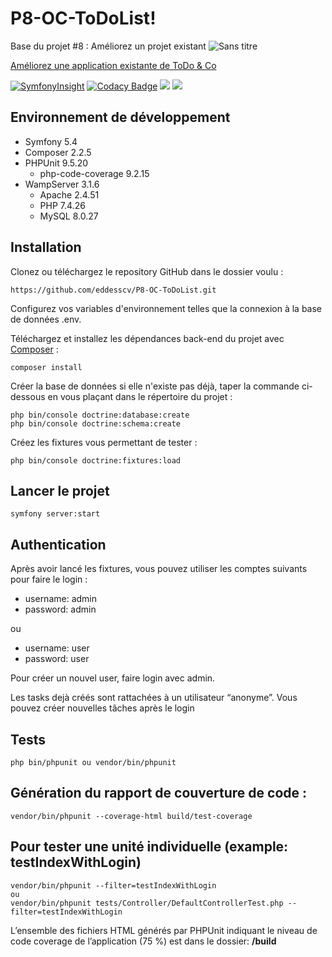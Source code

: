 # P8-OC-ToDoList!

Base du projet #8 : Améliorez un projet existant
![Sans titre](https://user-images.githubusercontent.com/50627300/158421723-ae54c81e-22e1-4415-ae9f-39f878411a3f.png)


[Améliorez une application existante de ToDo &amp; Co](https://openclassrooms.com/projects/ameliorer-un-projet-existant-1)

[![SymfonyInsight](https://insight.symfony.com/projects/862a5310-cb7c-4ada-9ca9-660d86855bc6/mini.svg)](https://insight.symfony.com/projects/862a5310-cb7c-4ada-9ca9-660d86855bc6/analyses/56)
[![Codacy Badge](https://app.codacy.com/project/badge/Grade/6340f1e14ed243fe937065f74e5116b5)](https://www.codacy.com/gh/eddesscv/P8-OC-ToDoList/dashboard?utm_source=github.com&amp;utm_medium=referral&amp;utm_content=eddesscv/P8-OC-ToDoList&amp;utm_campaign=Badge_Grade)
<a href="https://codeclimate.com/github/eddesscv/P8-OC-ToDoList/maintainability"><img src="https://api.codeclimate.com/v1/badges/4857ec576b6574978d9a/maintainability" /></a>
<a href="https://codeclimate.com/github/eddesscv/P8-OC-ToDoList/test_coverage"><img src="https://api.codeclimate.com/v1/badges/4857ec576b6574978d9a/test_coverage" /></a>

## Environnement de développement
- Symfony 5.4
- Composer 2.2.5
- PHPUnit 9.5.20
    - php-code-coverage 9.2.15
- WampServer 3.1.6
    - Apache 2.4.51
    - PHP 7.4.26
    - MySQL 8.0.27


## Installation
Clonez ou téléchargez le repository GitHub dans le dossier voulu :

    https://github.com/eddesscv/P8-OC-ToDoList.git
Configurez vos variables d'environnement telles que la connexion à la base de données .env.

Téléchargez et installez les dépendances back-end du projet avec [Composer](https://getcomposer.org/download/) :

    composer install
Créer la base de données si elle n'existe pas déjà, taper la commande ci-dessous en vous plaçant dans le répertoire du projet :

    php bin/console doctrine:database:create
    php bin/console doctrine:schema:create
Créez les fixtures vous permettant de tester :

    php bin/console doctrine:fixtures:load

## Lancer le projet
    symfony server:start

## Authentication

Après avoir lancé les fixtures, vous pouvez utiliser les comptes suivants pour faire le login :

- username: admin
- password: admin

ou

- username: user
- password: user

Pour créer un nouvel user, faire login avec admin.

Les tasks dejà créés sont rattachées à un utilisateur “anonyme”. Vous pouvez créer nouvelles tâches après le login

 ## Tests
    php bin/phpunit ou vendor/bin/phpunit
    
## Génération du rapport de couverture de code :
    vendor/bin/phpunit --coverage-html build/test-coverage

## Pour tester une unité individuelle (example: testIndexWithLogin)
    vendor/bin/phpunit --filter=testIndexWithLogin
    ou
    vendor/bin/phpunit tests/Controller/DefaultControllerTest.php --filter=testIndexWithLogin

L’ensemble des fichiers HTML générés par PHPUnit indiquant le niveau de code coverage de l’application (75 %) est dans le dossier: **/build**

